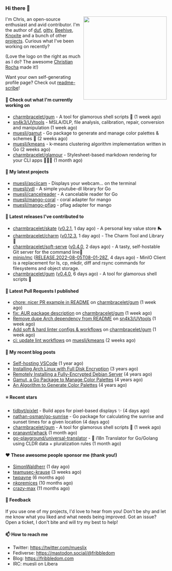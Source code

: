 ### Hi there 👋

<img align="right" src="https://raw.githubusercontent.com/muesli/muesli/master/assets/termenv.png" width="260">

I'm Chris, an open-source enthusiast and avid contributor. I'm the author of [duf](https://github.com/muesli/duf),
[gitty](https://github.com/muesli/gitty), [Beehive](https://github.com/muesli/beehive), [Knoxite](https://github.com/knoxite/knoxite)
 and a bunch of other [projects](https://fribbledom.com/projects/). Curious what I've been working on recently?

(Love the logo on the right as much as I do? The awesome [Christian Rocha](https://github.com/meowgorithm/) made it!)

Want your own self-generating profile page? Check out [readme-scribe](https://github.com/muesli/readme-scribe)!

#### 👷 Check out what I'm currently working on

- [charmbracelet/gum](https://github.com/charmbracelet/gum) - A tool for glamorous shell scripts 🎀 (1 week ago)
- [sn4k3/UVtools](https://github.com/sn4k3/UVtools) - MSLA/DLP, file analysis, calibration, repair, conversion and manipulation (1 week ago)
- [muesli/gamut](https://github.com/muesli/gamut) - Go package to generate and manage color palettes &amp; schemes 🎨 (2 weeks ago)
- [muesli/kmeans](https://github.com/muesli/kmeans) - k-means clustering algorithm implementation written in Go (2 weeks ago)
- [charmbracelet/glamour](https://github.com/charmbracelet/glamour) - Stylesheet-based markdown rendering for your CLI apps 💇🏻‍♀️ (1 month ago)

#### 🌱 My latest projects

- [muesli/asciicam](https://github.com/muesli/asciicam) - Displays your webcam... on the terminal
- [muesli/ydl](https://github.com/muesli/ydl) - A simple youtube-dl library for Go
- [muesli/cancelreader](https://github.com/muesli/cancelreader) - A cancelable reader for Go
- [muesli/mango-coral](https://github.com/muesli/mango-coral) - coral adapter for mango
- [muesli/mango-pflag](https://github.com/muesli/mango-pflag) - pflag adapter for mango

#### 🔭 Latest releases I've contributed to

- [charmbracelet/skate](https://github.com/charmbracelet/skate) ([v0.2.1](https://github.com/charmbracelet/skate/releases/tag/v0.2.1), 1 day ago) - A personal key value store 🛼
- [charmbracelet/charm](https://github.com/charmbracelet/charm) ([v0.12.3](https://github.com/charmbracelet/charm/releases/tag/v0.12.3), 1 day ago) - The Charm Tool and Library 🌟
- [charmbracelet/soft-serve](https://github.com/charmbracelet/soft-serve) ([v0.4.0](https://github.com/charmbracelet/soft-serve/releases/tag/v0.4.0), 2 days ago) - A tasty, self-hostable Git server for the command line🍦
- [minio/mc](https://github.com/minio/mc) ([RELEASE.2022-08-05T08-01-28Z](https://github.com/minio/mc/releases/tag/RELEASE.2022-08-05T08-01-28Z), 4 days ago) - MinIO Client is a replacement for ls, cp, mkdir, diff and rsync commands for filesystems and object storage.
- [charmbracelet/gum](https://github.com/charmbracelet/gum) ([v0.4.0](https://github.com/charmbracelet/gum/releases/tag/v0.4.0), 6 days ago) - A tool for glamorous shell scripts 🎀

#### 🔨 Latest Pull Requests I published

- [chore: nicer PR example in README](https://github.com/charmbracelet/gum/pull/84) on [charmbracelet/gum](https://github.com/charmbracelet/gum) (1 week ago)
- [fix: AUR package description](https://github.com/charmbracelet/gum/pull/53) on [charmbracelet/gum](https://github.com/charmbracelet/gum) (1 week ago)
- [Remove dupe Arch dependency from README](https://github.com/sn4k3/UVtools/pull/529) on [sn4k3/UVtools](https://github.com/sn4k3/UVtools) (1 week ago)
- [Add soft &amp; hard linter configs &amp; workflows](https://github.com/charmbracelet/gum/pull/44) on [charmbracelet/gum](https://github.com/charmbracelet/gum) (1 week ago)
- [ci: update lint workflows](https://github.com/muesli/kmeans/pull/23) on [muesli/kmeans](https://github.com/muesli/kmeans) (2 weeks ago)

#### 📜 My recent blog posts

- [Self-hosting VSCode](https://fribbledom.com/posts/selfhosting-vscode/) (1 year ago)
- [Installing Arch Linux with Full Disk Encryption](https://fribbledom.com/posts/encrypted-arch-install/) (3 years ago)
- [Remotely Installing a Fully-Encrypted Debian Server](https://fribbledom.com/posts/encrypted-remote-debian-install/) (4 years ago)
- [Gamut, a Go Package to Manage Color Palettes](https://fribbledom.com/posts/gamut-package-to-handle-color-palettes/) (4 years ago)
- [An Algorithm to Generate Color Palettes](https://fribbledom.com/posts/an-algorithm-to-generate-color-palettes/) (4 years ago)

#### ⭐ Recent stars

- [tidbyt/pixlet](https://github.com/tidbyt/pixlet) - Build apps for pixel-based displays ✨ (4 days ago)
- [nathan-osman/go-sunrise](https://github.com/nathan-osman/go-sunrise) - Go package for calculating the sunrise and sunset times for a given location (4 days ago)
- [charmbracelet/gum](https://github.com/charmbracelet/gum) - A tool for glamorous shell scripts 🎀 (1 week ago)
- [pranavnt/whack](https://github.com/pranavnt/whack) (1 month ago)
- [go-playground/universal-translator](https://github.com/go-playground/universal-translator) - :speech_balloon: i18n Translator for Go/Golang using CLDR data &#43; pluralization rules (1 month ago)

#### ❤️ These awesome people sponsor me (thank you!)

- [SimonWaldherr](https://github.com/SimonWaldherr) (1 day ago)
- [teamusec-krause](https://github.com/teamusec-krause) (3 weeks ago)
- [twpayne](https://github.com/twpayne) (6 months ago)
- [nkpremices](https://github.com/nkpremices) (10 months ago)
- [crazy-max](https://github.com/crazy-max) (11 months ago)

#### 💬 Feedback

If you use one of my projects, I'd love to hear from you! Don't be shy and let me know what you liked
and what needs being improved. Got an issue? Open a ticket, I don't bite and will try my best to help!

#### 📫 How to reach me

- Twitter: https://twitter.com/mueslix
- Fediverse: https://mastodon.social/@fribbledom
- Blog: https://fribbledom.com
- IRC: muesli on Libera
